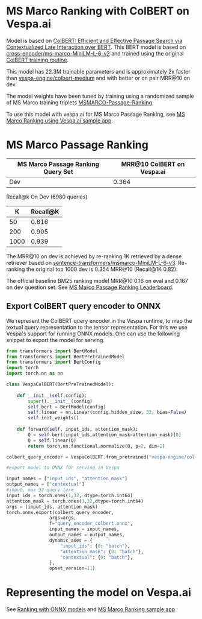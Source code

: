 # MS Marco Ranking with ColBERT on Vespa.ai 

Model is based on [ColBERT: Efficient and Effective Passage Search via Contextualized Late Interaction over BERT](https://arxiv.org/abs/2004.12832). 
This BERT model is based on [cross-encoder/ms-marco-MiniLM-L-6-v2](https://huggingface.co/cross-encoder/ms-marco-MiniLM-L-6-v2) and trained using the
original [ColBERT training routine](https://github.com/stanford-futuredata/ColBERT/).

This model has 22.3M trainable parameters and is approximately 2x faster than 
[vespa-engine/colbert-medium](https://huggingface.co/vespa-engine/colbert-medium) and with better or on pair MRR@10 on dev. 

The model weights have been tuned by training using a randomized sample of MS Marco training triplets 
[MSMARCO-Passage-Ranking](https://github.com/microsoft/MSMARCO-Passage-Ranking). 

To use this model with vespa.ai for MS Marco Passage Ranking, see 
[MS Marco Ranking using Vespa.ai sample app](https://github.com/vespa-engine/sample-apps/tree/master/msmarco-ranking).

# MS Marco Passage Ranking

| MS Marco Passage Ranking Query Set | MRR@10 ColBERT on Vespa.ai |
|------------------------------------|----------------|
| Dev                                | 0.364          |

Recall@k On Dev (6980 queries)

|K                                   | Recall@K |
|------------------------------------|----------------|
| 50                                 | 0.816          |
| 200                                | 0.905          |
| 1000                               | 0.939          |


The MRR@10 on dev is achieved by re-ranking 1K retrieved by a dense retriever based on 
[sentence-transformers/msmarco-MiniLM-L-6-v3](https://huggingface.co/sentence-transformers/msmarco-MiniLM-L-6-v3). Re-ranking the original top 1000 dev 
is 0.354 MRR@10 (Recall@1K 0.82).

The official baseline BM25 ranking model MRR@10 0.16 on eval and 0.167 on dev question set. 
See [MS Marco Passage Ranking Leaderboard](https://microsoft.github.io/msmarco/).

## Export ColBERT query encoder to ONNX 
We represent the ColBERT query encoder in the Vespa runtime, to map the textual query representation to the tensor representation. For this
we use Vespa's support for running ONNX models. One can use the following snippet to export the model for serving.

```python
from transformers import BertModel
from transformers import BertPreTrainedModel
from transformers import BertConfig
import torch 
import torch.nn as nn

class VespaColBERT(BertPreTrainedModel):
   
    def __init__(self,config):
        super().__init__(config)
        self.bert = BertModel(config)
        self.linear = nn.Linear(config.hidden_size, 32, bias=False)
        self.init_weights()
        
    def forward(self, input_ids, attention_mask):
        Q = self.bert(input_ids,attention_mask=attention_mask)[0]
        Q = self.linear(Q)
        return torch.nn.functional.normalize(Q, p=2, dim=2)  

colbert_query_encoder = VespaColBERT.from_pretrained("vespa-engine/col-minilm") 

#Export model to ONNX for serving in Vespa 

input_names = ["input_ids", "attention_mask"]
output_names = ["contextual"]
#input, max 32 query term
input_ids = torch.ones(1,32, dtype=torch.int64)
attention_mask = torch.ones(1,32,dtype=torch.int64)
args = (input_ids, attention_mask)
torch.onnx.export(colbert_query_encoder,
                args=args,
                f="query_encoder_colbert.onnx",
                input_names = input_names,
                output_names = output_names,
                dynamic_axes = {
                    "input_ids": {0: "batch"},
                    "attention_mask": {0: "batch"},
                    "contextual": {0: "batch"},
                },
                opset_version=11)
```

# Representing the model on Vespa.ai
See [Ranking with ONNX models](https://docs.vespa.ai/documentation/onnx.html) and [MS Marco Ranking sample app](https://github.com/vespa-engine/sample-apps/tree/master/msmarco-ranking)


